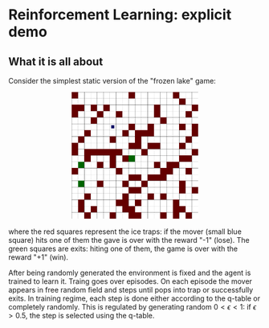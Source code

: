 # Reinforcement Learning: explicit demo

## What it is all about

Consider the simplest static version of the "frozen lake" game:

<p align="center">
  <img src="png/000000/0000.png" width=50% />
</p>

where the red squares represent the ice traps: if the mover (small blue square) hits one of them the gave is over with the reward "-1" (lose). The green squares are exits: hiting one of them, the game is over with the reward "+1" (win). 

After being randomly generated the environment is fixed and the agent is trained to learn it. Traing goes over episodes. On each episode the mover appears in free random field and steps until pops into trap or successfully exits. In training regime, each step is done either according to the q-table or completely randomly. This is regulated by generating random $0<\epsilon<1$: if $\epsilon>0.5$, the step is selected using the q-table. 